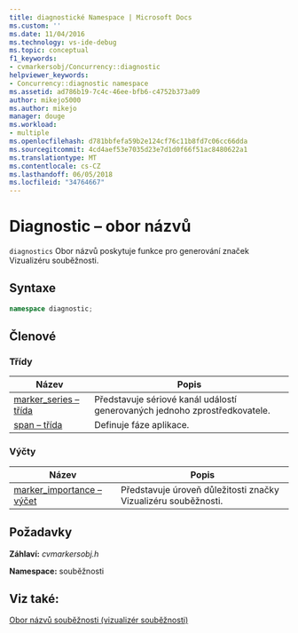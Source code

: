 ```yaml
---
title: diagnostické Namespace | Microsoft Docs
ms.custom: ''
ms.date: 11/04/2016
ms.technology: vs-ide-debug
ms.topic: conceptual
f1_keywords:
- cvmarkersobj/Concurrency::diagnostic
helpviewer_keywords:
- Concurrency::diagnostic namespace
ms.assetid: ad786b19-7c4c-46ee-bfb6-c4752b373a09
author: mikejo5000
ms.author: mikejo
manager: douge
ms.workload:
- multiple
ms.openlocfilehash: d781bbfefa59b2e124cf76c11b8fd7c06cc66dda
ms.sourcegitcommit: 4cd4aef53e7035d23e7d1d0f66f51ac8480622a1
ms.translationtype: MT
ms.contentlocale: cs-CZ
ms.lasthandoff: 06/05/2018
ms.locfileid: "34764667"
---
```

# <a name="diagnostic-namespace"></a>Diagnostic – obor názvů
`diagnostics` Obor názvů poskytuje funkce pro generování značek Vizualizéru souběžnosti.  
  
## <a name="syntax"></a>Syntaxe  
  
```cpp  
namespace diagnostic;  
```  
  
## <a name="members"></a>Členové  
  
### <a name="classes"></a>Třídy  
  
|Název|Popis|  
|----------|-----------------|  
|[marker_series – třída](../profiling/marker-series-class.md)|Představuje sériové kanál událostí generovaných jednoho zprostředkovatele.|  
|[span – třída](../profiling/span-class.md)|Definuje fáze aplikace.|  
  
### <a name="enumerations"></a>Výčty  
  
|Název|Popis|  
|----------|-----------------|  
|[marker_importance – výčet](../profiling/marker-importance-enumeration.md)|Představuje úroveň důležitosti značky Vizualizéru souběžnosti.|  
  
## <a name="requirements"></a>Požadavky  
 **Záhlaví:** *cvmarkersobj.h*  
  
 **Namespace:** souběžnosti  
  
## <a name="see-also"></a>Viz také:  
 [Obor názvů souběžnosti (vizualizér souběžnosti)](../profiling/concurrency-namespace-concurrency-visualizer.md)